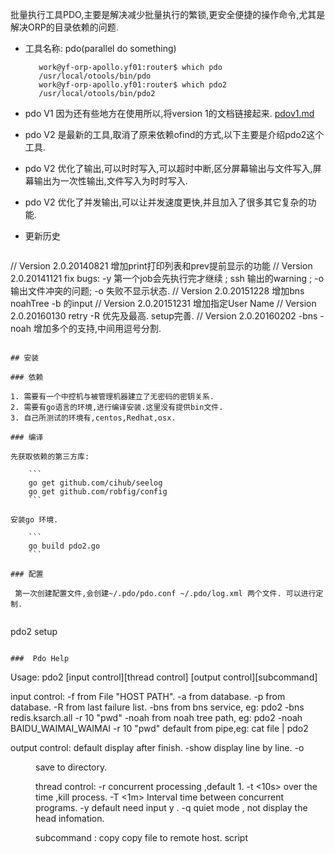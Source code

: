 批量执行工具PDO,主要是解决减少批量执行的繁锁,更安全便捷的操作命令,尤其是解决ORP的目录依赖的问题.

* 工具名称: pdo(parallel do something) 

         work@yf-orp-apollo.yf01:router$ which pdo
         /usr/local/otools/bin/pdo
         work@yf-orp-apollo.yf01:router$ which pdo2
         /usr/local/otools/bin/pdo2

* pdo V1 因为还有些地方在使用所以,将version 1的文档链接起来. [pdov1.md](pdov1.md)
* pdo V2 是最新的工具,取消了原来依赖ofind的方式,以下主要是介绍pdo2这个工具.
* pdo V2 优化了输出,可以时时写入,可以超时中断,区分屏幕输出与文件写入,屏幕输出为一次性输出,文件写入为时时写入.
* pdo V2 优化了并发输出,可以让并发速度更快,并且加入了很多其它复杂的功能.

* 更新历史

	```
// Version 2.0.20140821 增加print打印列表和prev提前显示的功能
// Version 2.0.20141121 fix bugs: -y 第一个job会先执行完才继续 ; ssh 输出的warning ; -o 输出文件冲突的问题; -o 失败不显示状态.
// Version 2.0.20151228 增加bns noahTree -b 的input
// Version 2.0.20151231 增加指定User Name
// Version 2.0.20160130 retry -R 优先及最高. setup完善.
// Version 2.0.20160202 -bns -noah 增加多个的支持,中间用逗号分割.
```

## 安装

### 依赖

1. 需要有一个中控机与被管理机器建立了无密码的密钥关系.
2. 需要有go语言的环境,进行编译安装.这里没有提供bin文件.
3. 自己所测试的环境有,centos,Redhat,osx.

### 编译

先获取依赖的第三方库: 

	```
    go get github.com/cihub/seelog
    go get github.com/robfig/config
    ```

安装go 环境.

    ```
    go build pdo2.go
    ```
    
### 配置
 
 第一次创建配置文件,会创建~/.pdo/pdo.conf ~/.pdo/log.xml 两个文件. 可以进行定制.
 
 ```
 pdo2 setup 
 ```  
    
###  Pdo Help 

```
Usage: pdo2 [input control][thread control] [output control][subcommand] <content>

  input control:
    -f <file>           from File "HOST PATH".
    -a <orp appname>    from database.
    -p <orp product>    from database.
    -R                  from last failure list.
    -bns <bns service>    from bns service, eg: pdo2 -bns redis.ksarch.all -r 10 "pwd"
    -noah <noah tree path>    from noah tree path, eg: pdo2 -noah BAIDU_WAIMAI_WAIMAI -r 10 "pwd"
    default             from pipe,eg: cat file | pdo2

  output control:
    default             display after finish.
    -show <row>         display line by line.
    -o <dir>            save to directory.

  thread control:
    -r <int>            concurrent processing ,default 1.
    -t <10s>            over the time ,kill process.
    -T <1m>             Interval time between concurrent programs.
    -y                  default need input y .
    -q                  quiet mode , not display the head infomation.

  subcommand :
    copy <file> <destination>   copy file to remote host.
    script <script file>        execute script file on remote host.
    cmd <config shortcmd>       use shortcmd in the pdo.conf.
    tail <file>                 mulit tail -f file .
    md5sum <file>               get md5sum file and count md5.
    help <subcommand>           get subcommand help.
    print                       print host list. hostname path.
    version                     get the pdo version.
    setup                       setup the configuration at the first time .[not finished]
    conf                        save the used args.[not finished]

  Examples:
  ##simple ,read from pipe.
    cat list | pdo2 "pwd"
  ##-a from orp , -r  concurrent processing
    pdo2 -a download-client -r 10 "pwd"
  ##-show row ,show line by line
    pdo2 -p tieba -y -show row "pwd"
  ##copy files
    pdo2 -a download-client copy 1.txt /tmp/
  ##excute script files
    pdo2 -a download-client script test.sh
  ## local command
    pdo2 -a download-client "scp a.txt {{.Host}}:{{.Path}}/log/"
```

## pdo 结构

``` 
Usage: pdo2 [input control][thread control] [output control][subcommand] <content>
 ```

分为四部分:

* input control 输入来源及控制,主要是不同的列表输入方式与控制 .
* thread control 并发线程控制
* output contorl 不同的输出方式
* [subcommand] <content> 命令部分 可以使用subcommand 二级命令 也可以直接使用命令 直接使用命令使用引号括起来.

**注意点: 所有的控制参数需要在二级命令之前,如果在命令之后,将失去作用.**

[pdo图](http://gitlab.baidu.com/zhangjian12/pdo/blob/master/PDO%E5%B7%A5%E5%85%B7.png)

##  input control 输入

获取机器列表和相对应的路径有三种途径.

1. -f 文件,host的列表文件,可以是一列,也可以是两列有相关的目录依赖.后面有例子.
2. -a app名字;-p 产品名;-a支持多app采用 app1,app2逗号分隔.
3. 标准输入 cat 1.host | pdo
4. -R当使用的时候,使用的是上次失败的列表.详细查看例子"Retry功能"

###  输入列表过滤

1. -i yf01,dbl01,cq02 过滤机房名称,多个可用逗号隔开.(过滤是说去除)
2. -I JX/TC  过滤逻辑机房,配置在~/.pdo/pdo.conf 中(自定义都可以)
3. --host= 指定host访问 主要适用ORP 一台物理机器上多个相同app的容器场景,只能配合-a/-p使用.

配置文件中: 

```
        [IDC]
        JX:yf01,cq01,dbl01,ai01
        TC:cq02,tc,m1,db01
```

## output control 输出控制

输出方式有三种:

* 默认是事后输出,只有等远程目标机器执行完所有的请求才会输出标准输出.
* -o <dir> 是将标准输出保存为按host的文件,如果目录下面存在相同的host 会在原来的基础上加1 如: cq02-orp-app001.cq02_1
* -show <row>  按行输出,将标准输出添加上host标签 按行进行输出. 
* -show <row> -match <string> 按行输出可以-match 字符串,高亮显示 .

## thread control 线程控制 

线程控制主要是pdo进程及线程并发度,超时相关的控制 .

*    -r <int>       线程并发度控制,默认是1, rd有最大上限.
*    -t <10s>      超时控制,如果超时将会有killed over time的提示.输入时间带单位,如10s(10秒),5m(5分) ,1h(1小时)
*    -T <1m>        间隔控制,主要是线程之间或者并发度之间的时间控制,有点类似在命令里面输入sleep ,区别就是 使用-T 输出是立即输出的屏幕,使用sleep 是sleep之后返回的.
*   -y                不使用-y,默认是需要进行命令和单机确认.
*   -q                主要是quiet模式,不显示头部信息.
    

## subcommand : 子命令

二级子命令,主要是封装了很多功能,可以简单直接的使用. 

```    
*  copy <file> <destination>   复制文件 可以文件也可以是目录.支持相对和绝对路径.
*  script <script file>         将本地的一个脚本,在远程执行.
*  cmd <config shortcmd>       短命令,主要是用于常用复杂命令,可以将短命令配置在pdo.conf中.
*  tail <file>                 相当于mulit tail -f file . 会在一个屏幕同时输出多个终端的内容,建议不要对大日志文件里面操作.
*  md5sum <file>              查看某个文件的md5值,并且进行统计.
*  help <subcommand>           get subcommand help. 子命令help 暂时还无.
*  version                     get the pdo version.
*  setup                       setup the configuration at the first time .[not finished]
*  conf                        save the used args.[not finished]
```
        
## pdo应用举例

### 配置文件

```
     [PDO]
     Log:/home/work/.pdo/log/pdo.log  //日志配置

     [Mysql] //数据库配置
     Host:st01-orp-con00.st01
     Port:3306
     DBname:orp
     User:rd
     Pass:MhxzKhl
 
     [IDC] //过滤物理idc/或者机器名后缀
     JX:yf01,cq01,dbl01,ai01
     TC:cq02,tc,m1,db01
 
     [CMD] //短命令
     restart: bash bin/orpControl.sh N%%N%%N%%restart
```

### host列表文件

机器列表主要是两列,第一列必需有为host,第二列如果存在必需是路径 可以是相对和绝对路径.

```
    cat godir/1.list  
    yf-orp-pre01.vm /home/work/orp001
    yf-orp-app01.yf01 /home/work/orp001
    yf-orp-app02.yf01 /home/work/orp001
```

### 使用管道方式

```
    cat godir/1.list | pdo2 -r 2 "pwd"
    >>>> Welcome zhangjian12...
    yf-orp-pre01.vm          -/home/work/orp001    yf-orp-app01.yf01        -/home/work/orp001
    yf-orp-app02.yf01        -/home/work/orp001    yf-orp-app03.yf01        -/home/work/
```
    
### 使用app方式与简写命令

使用数据库app方式,以orptest app为例,cmd为缩写命令= bash bin/orpControl.sh N%%N%%N%%restart

```
    work@yf-orp-apollo.yf01:godir$ pdo2 -a orptest cmd restart
    >>>> Welcome zhangjian12...
    yf-orp-app01.yf01        -/home/work/orp001    yf-orp-app02.yf01        -/home/work/orp001
    #--Total--#  2
    #---CMD---#  bash bin/orpControl.sh N%%N%%N%%restart
    Continue (y/n):
```
    
### 使用idc过滤

```
    work@yf-orp-apollo.yf01:godir$ pdo2 -a orptest -i yf01 cmd restart 
    >>>> Welcome zhangjian12...
    dbl-orp-app0109.dbl01    -/home/work/orp003    m1-orp-app17.m1          -/home/work/orp001
     #--Total--#  2
    #---CMD---#  bash bin/orpControl.sh N%%N%%N%%restart
    Continue (y/n):
```
    
### 使用逻辑机房过滤

```
    work@yf-orp-apollo.yf01:godir$ pdo2 -a orptest  -I JX cmd restart
    >>>> Welcome zhangjian12...
    m1-orp-app17.m1          -/home/work/orp001    m1-orp-app25.m1          -/home/work/orp001
   
    #--Total--#  2
    #---CMD---#  bash bin/orpControl.sh N%%N%%N%%restart
    Continue (y/n):
```
    
###  目录文件输出

使用带-o 指定输出目录,将不会再打印在屏幕上,主要是对grep日志这种需求使用.反之就会输出在屏幕上.
    
 ```  
    work@yf-orp-apollo.yf01:godir$ pdo2 -a orptest  -o xxxout "pwd"
    >>>> Welcome zhangjian12...
    yf-orp-app01.yf01        -/home/work/orp001    yf-orp-app02.yf01        -/home/work/orp001
   
    #--Total--#  25
    #---CMD---#  pwd
    Continue (y/n):y
    go on ...
    [1/25] yf-orp-app01.yf01  [SUCCESS].
    Continue (y/n):y
    go on ...
    [2/25] yf-orp-app02.yf01  [SUCCESS].
 ```
    
### 超时killed进程

```
    work@yf-orp-apollo.yf01:godir$ pdo2 -a orptest -t 1s -r 3 "cat log/ral-zoo.log"
    >>>> Welcome zhangjian12...
    yf-orp-app01.yf01        -/home/work/orp001    yf-orp-app02.yf01        -/home/work/orp001
     #--Total--#  26
    #---CMD---#  cat log/ral-zoo.log
    Continue (y/n):y
    go on ...
    [1/26] yf-orp-app01.yf01  [Time Over KILLED].
    Continue (y/n):y
    go on ...
    [2/26] yf-orp-app04.yf01  [Time Over KILLED].
```
        
### copy文件

```
    work@yf-orp-apollo.yf01:upload_server$ get_instance_by_service picupload.orp.all | head -3  | pdo2 copy get.sh /tmp/
    >>>> Welcome zhangjian12...
    yf-orp-upload05.yf01     -/home/work           yf-orp-upload01.yf01     -/home/work
    yf-orp-upload02.yf01     -/home/work

    #--Total--#  3
    #---CMD---#  get.sh --> /tmp/
    Continue (y/n):y
    go on ...
    [1/3] yf-orp-upload05.yf01  [SUCCESS].
    
    Continue (y/n):y
    go on ...
    [2/3] yf-orp-upload01.yf01  [SUCCESS].
   
    
    //检查下文件 
    work@yf-orp-apollo.yf01:upload_server$ get_instance_by_service picupload.orp.all | head -3  | pdo "ls /tmp/get.sh"
    >>>> Welcome zhangjian12...
    yf-orp-upload05.yf01     -/home/work           yf-orp-upload01.yf01     -/home/work
    yf-orp-upload02.yf01     -/home/work
    
    #--Total--#  3
    #---CMD---#  ls /tmp/get.sh
    Continue (y/n):y
    go on ...
    [1/3] yf-orp-upload05.yf01  [SUCCESS].
    /tmp/get.sh
    
    Continue (y/n):y
    go on ...
    [2/3] yf-orp-upload01.yf01  [SUCCESS].
    /tmp/get.sh
    
    [3/3] yf-orp-upload02.yf01  [SUCCESS].
    /tmp/get.sh
```

### Retry功能

这次多加两台服务器,有两台是没有这个脚本文件的.

```
    work@yf-orp-apollo.yf01:upload_server$ get_instance_by_service picupload.orp.all | head -5  | pdo "ls /tmp/get.sh"
    >>>> Welcome zhangjian12...
    yf-orp-upload05.yf01     -/home/work           yf-orp-upload01.yf01     -/home/work
    yf-orp-upload02.yf01     -/home/work           yf-orp-upload03.yf01     -/home/work
    yf-orp-upload04.yf01     -/home/work

    #--Total--#  5
    #---CMD---#  ls /tmp/get.sh
    Continue (y/n):y
    go on ...
    [1/5] yf-orp-upload05.yf01  [SUCCESS].
    /tmp/get.sh
    
    Continue (y/n):y
    go on ...
    [2/5] yf-orp-upload01.yf01  [SUCCESS].
    /tmp/get.sh
    
    [3/5] yf-orp-upload02.yf01  [SUCCESS].
    /tmp/get.sh
    
    [4/5] yf-orp-upload03.yf01  [FAILED].
    ls: /tmp/get.sh: No such file or directory
    
    [5/5] yf-orp-upload04.yf01  [FAILED].
    ls: /tmp/get.sh: No such file or directory
    
    //使用-R 就可以直接拿到上一次执行失败的列表.
    work@yf-orp-apollo.yf01:upload_server$pdo -R "ls /tmp/get.sh"
    >>>> Welcome zhangjian12...
    yf-orp-upload03.yf01     -/home/work           yf-orp-upload04.yf01     -/home/work
    
    
    #--Total--#  2
    #---CMD---#  ls /tmp/get.sh
    Continue (y/n):y
    go on ...
    [1/2] yf-orp-upload03.yf01  [FAILED].
    ls: /tmp/get.sh: No such file or directory
    
    //如果是使用的ctrl+C中断了列表,-R会记录未执行完(包括已经执行但失败的列表)
    work@yf-orp-apollo.yf01:upload_server$ get_instance_by_service picupload.orp.all | head -5  | pdo  -T 10s "ls /tmp/get.sh"
    >>>> Welcome zhangjian12...
    yf-orp-upload05.yf01     -/home/work           yf-orp-upload01.yf01     -/home/work
    yf-orp-upload02.yf01     -/home/work           yf-orp-upload03.yf01     -/home/work
    yf-orp-upload04.yf01     -/home/work

    #--Total--#  5
    #---CMD---#  ls /tmp/get.sh
    Continue (y/n):y
    go on ...
    [1/5] yf-orp-upload05.yf01  [SUCCESS].
    /tmp/get.sh
    
    Continue (y/n):y
    go on ...
    [2/5] yf-orp-upload01.yf01  [SUCCESS].
    /tmp/get.sh
    
    ^Cwork@yf-orp-apollo.yf01:upload_server$ pdo -R "ls /tmp/get.sh"
    >>>> Welcome zhangjian12...
    yf-orp-upload02.yf01     -/home/work           yf-orp-upload03.yf01     -/home/work
    yf-orp-upload04.yf01     -/home/work
    
    #--Total--#  3
    #---CMD---#  ls /tmp/get.sh
    Continue (y/n):y
    go on ...
    [1/3] yf-orp-upload02.yf01  [SUCCESS].
    /tmp/get.sh
    
    Continue (y/n):
```
 
### script 脚本执行功能

```
    work@yf-orp-apollo.yf01:upload_server$ cat t.sh
    #!/bin/bash

    cd /tmp/ && pwd
    echo "test"
    touch /tmp/t.log
```
执行
```    
    work@yf-orp-apollo.yf01:upload_server$ get_instance_by_service picupload.orp.all | head -3  | pdo2 script t.sh
    >>>> Welcome zhangjian12...
    yf-orp-upload05.yf01     -/home/work           yf-orp-upload01.yf01     -/home/work
    yf-orp-upload02.yf01     -/home/work

    #--Total--#  3
    #---CMD---#  Script: t.sh
    Continue (y/n):y
    go on ...
    [1/3] yf-orp-upload05.yf01  [SUCCESS].
    /tmp
    test
```
        
###  行显示与匹配

这个功能有两种使用场景:

1. 有点类似multi tail 可以实现同时tail多个日志,显示在一个屏幕内,而且可以对match的字符串进行高亮显示.
2. 如果输出是单行输出,没有状态显示会显示得加的美观和可参考性.

所以这种显示方式取决于时间的先后顺序,交错输出.

拿redis的迁移过程为例子: 

> redis迁移至少有原来的一主一从,新主和新从.在迁移的过程中需要同时观察四台服务器的变化.如果是每次ssh四台服务器tail 日志是很麻烦而且容易出错.

现在使用pdo命令:
 
 ```       
        //操作的主机列表1.list
        tc-arch-redis40.tc /home/arch/redis-ting-listen-shard3   //old master 
        cq02-arch-redis80.cq02 /home/arch/redis-ting-listen-shard3 //new master 
        yf-arch-redis40.yf01 /home/arch/redis-ting-listen-shard3 //old slave 
        jx-arch-redis80.jx /home/arch/redis-ting-listen-shard3  //new slave 
        第一步操作:  yf-arch-redis40.yf01为主 --> cq02-arch-redis80.cq02 

        #命令
        #cat 1.list | pdo2 -r 5 -y -show row  -match "success" "tail -f log/redis.log"
        > yf-arch-redis40.yf01      >> [11523] 06 Jan 13:56:51 * Slave ask for new-synchronization  //被要求同步 
        > cq02-arch-redis80.cq02    >> [14752] 06 Jan 13:56:58 * (non critical): Master does not understand REPLCONF listening-port: Reading from master: Connection timed out
        > yf-arch-redis40.yf01      >> [11523] 06 Jan 13:56:58 * Slave ask for synchronization
        > yf-arch-redis40.yf01      >> [11523] 06 Jan 13:56:58 * Starting BGSAVE for SYNC
        > yf-arch-redis40.yf01      >> [11523] 06 Jan 13:56:58 * Background saving started by pid 22855
        > yf-arch-redis40.yf01      >> [22855] 06 Jan 13:58:31 * DB saved on disk   //dump到磁盘
        > yf-arch-redis40.yf01      >> [11523] 06 Jan 13:58:31 * Background saving terminated with success
        > cq02-arch-redis80.cq02    >> [14752] 06 Jan 13:58:31 * MASTER <-> SLAVE sync: receiving 1868940396 bytes from master  //从接收到主的文件
        > cq02-arch-redis80.cq02    >> [14752] 06 Jan 13:58:47 * MASTER <-> SLAVE sync: Loading DB in memory //将接收到的文件加载到内存
        > yf-arch-redis40.yf01      >> [11523] 06 Jan 13:58:47 * Synchronization with slave succeeded  //文件同步成功
        > cq02-arch-redis80.cq02    >> [14752] 06 Jan 14:01:21 # Update masterstarttime[1382324097] after loading db
        > cq02-arch-redis80.cq02    >> [14752] 06 Jan 14:01:21 * AA: see masterstarttime: ip[10.36.114.56], port[9973], timestamp[1382324097]
        > cq02-arch-redis80.cq02    >> [14752] 06 Jan 14:01:21 * Write aof_global_offset[92961804447] to new aof_file[46] success
        > cq02-arch-redis80.cq02    >> [14752] 06 Jan 14:01:21 * MASTER <-> SLAVE sync: Finished with success //slave完成主从同步,说明第一步已经结束.

```

说明:
 
1.  因为是tail -f 是不会主动退出命令,所以需要使用-y 和使用-r 来增加并发量,不然会先进行单台显示 ,而不会显示后面的.
2.  match是匹配字符 串,暂时不支持正则,会进行高亮显示.红色显示.
3.  -show现在只支持row这一种方式,默认方式还是原来的缓存输出方式.  

以下是一个测试脚本:随机打印数字 1.sh

```
        #!/bin/bash
        for x in `seq 1 10` ; do
            echo $x
            sleep $[ ( $RANDOM % 4 )  + 1 ]s
        done 
        
         //可以使用如下命令:
       # cat 1.list | pdo -r 5 -y -show row  -match "5" -e 1.sh
```

还有更多的组合,可以找实验.
